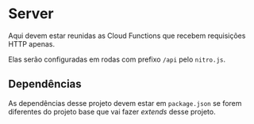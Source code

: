 # Server

Aqui devem estar reunidas as Cloud Functions que recebem requisições HTTP apenas.

Elas serão configuradas em rodas com prefixo `/api` pelo `nitro.js`.

## Dependências

As dependências desse projeto devem estar em `package.json` se forem diferentes do projeto base que vai fazer _extends_ desse projeto.
